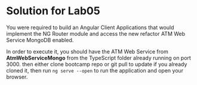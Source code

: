 # Solution for Lab05

You were required to build an Angular Client Applications that would implement the NG Router module and access the new refactor ATM Web Service MongoDB enabled.
 

In order to execute it, you should have the ATM Web Service from  **AtmWebServiceMongo** from the TypeScript folder already running on port 3000. then either clone bootcamp repo or git pull to update if you already cloned it, then run `ng serve --open` to run the application and open your browser.

